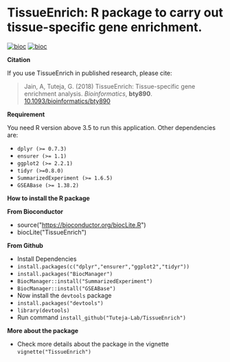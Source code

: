 # TissueEnrich: R package to carry out tissue-specific gene enrichment.

[![bioc](http://www.bioconductor.org/shields/years-in-bioc/TissueEnrich.svg)](http://bioconductor.org/packages/stats/bioc/TissueEnrich.html)
[![bioc](http://www.bioconductor.org/shields/build/devel/bioc/TissueEnrich.svg)](http://bioconductor.org/checkResults/devel/bioc-LATEST/TissueEnrich/)
<!--[![bioc](http://www.bioconductor.org/shields/downloads/TissueEnrich.svg)](http://bioconductor.org/packages/stats/bioc/TissueEnrich/)-->

**Citation**

If you use TissueEnrich in published research, please cite:

> Jain, A, Tuteja, G. (2018)
> TissueEnrich: Tissue-specific gene enrichment analysis.
> *Bioinformatics*, **bty890**.
> [10.1093/bioinformatics/bty890](https://academic.oup.com/bioinformatics/advance-article-abstract/doi/10.1093/bioinformatics/bty890/5140218)

**Requirement**

You need R version above 3.5 to run this application. Other dependencies are:

* `dplyr (>= 0.7.3)`
* `ensurer (>= 1.1)`
* `ggplot2 (>= 2.2.1)`
* `tidyr (>=0.8.0)`
* `SummarizedExperiment (>= 1.6.5)`
* `GSEABase (>= 1.38.2)`

**How to install the R package**

**From Bioconductor**
* source("https://bioconductor.org/biocLite.R") 
* biocLite("TissueEnrich") 

**From Github**
* Install Dependencies
* `install.packages(c("dplyr","ensurer","ggplot2","tidyr"))`
* `install.packages("BiocManager")`
* `BiocManager::install("SummarizedExperiment")`
* `BiocManager::install("GSEABase")`
* Now install the `devtools` package
* `install.packages("devtools")`
* `library(devtools)`
* Run command `install_github("Tuteja-Lab/TissueEnrich")`

**More about the package**

* Check more details about the package in the vignette `vignette("TissueEnrich")`
